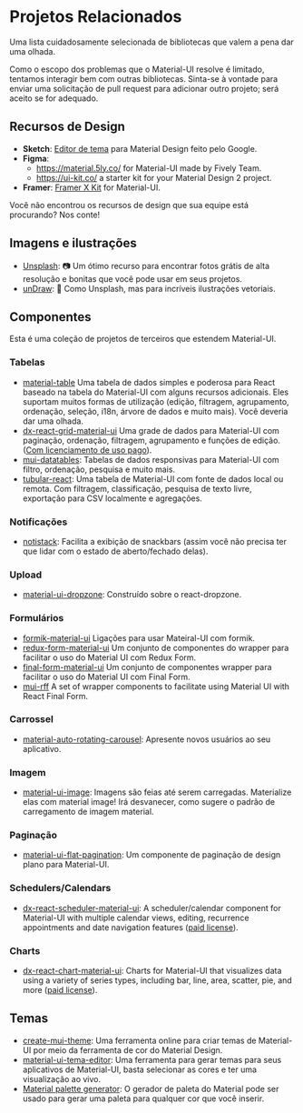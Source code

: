 # Projetos Relacionados

<p class="description">Uma lista cuidadosamente selecionada de bibliotecas que valem a pena dar uma olhada.</p>

Como o escopo dos problemas que o Material-UI resolve é limitado, tentamos interagir bem com outras bibliotecas. Sinta-se à vontade para enviar uma solicitação de pull request para adicionar outro projeto; será aceito se for adequado.

## Recursos de Design

- **Sketch**: [Editor de tema](https://material.io/resources/theme-editor/) para Material Design feito pelo Google.
- **Figma**: 
  - https://material.5ly.co/ for Material-UI made by Fively Team.
  - https://ui-kit.co/ a starter kit for your Material Design 2 project.
- **Framer**: [Framer X Kit](https://packages.framer.com/package/material-ui/material-ui) for Material-UI.

Você não encontrou os recursos de design que sua equipe está procurando? Nos conte!

## Imagens e ilustrações

- [Unsplash](https://unsplash.com): 📷 Um ótimo recurso para encontrar fotos grátis de alta resolução e bonitas que você pode usar em seus projetos.
- [unDraw](https://undraw.co/): 📐 Como Unsplash, mas para incríveis ilustrações vetoriais.

## Componentes

Esta é uma coleção de projetos de terceiros que estendem Material-UI.

### Tabelas

- [material-table](https://github.com/mbrn/material-table) Uma tabela de dados simples e poderosa para React baseado na tabela do Material-UI com alguns recursos adicionais. Eles suportam muitos formas de utilização (edição, filtragem, agrupamento, ordenação, seleção, i18n, árvore de dados e muito mais). Você deveria dar uma olhada.
- [dx-react-grid-material-ui](https://devexpress.github.io/devextreme-reactive/react/grid/) Uma grade de dados para Material-UI com paginação, ordenação, filtragem, agrupamento e funções de edição.([Com licenciamento de uso pago](https://js.devexpress.com/licensing/)).
- [mui-datatables](https://github.com/gregnb/mui-datatables): Tabelas de dados responsivas para Material-UI com filtro, ordenação, pesquisa e muito mais.
- [tubular-react](https://github.com/unosquare/tubular-react): Uma tabela de Material-UI com fonte de dados local ou remota. Com filtragem, classificação, pesquisa de texto livre, exportação para CSV localmente e agregações.

### Notificações

- [notistack](https://github.com/iamhosseindhv/notistack): Facilita a exibição de snackbars (assim você não precisa ter que lidar com o estado de aberto/fechado delas).

### Upload

- [material-ui-dropzone](https://github.com/Yuvaleros/material-ui-dropzone): Construído sobre o react-dropzone.

### Formulários

- [formik-material-ui](https://github.com/stackworx/formik-material-ui) Ligações para usar Mateiral-UI com formik.
- [redux-form-material-ui](https://github.com/erikras/redux-form-material-ui) Um conjunto de componentes do wrapper para facilitar o uso do Material UI com Redux Form.
- [final-form-material-ui](https://github.com/Deadly0/final-form-material-ui) Um conjunto de componentes wrapper para facilitar o uso do Material UI com Final Form.
- [mui-rff](https://github.com/lookfirst/mui-rff) A set of wrapper components to facilitate using Material UI with React Final Form.

### Carrossel

- [material-auto-rotating-carousel](https://mui.wertarbyte.com/#material-auto-rotating-carousel): Apresente novos usuários ao seu aplicativo.

### Imagem

- [material-ui-image](https://mui.wertarbyte.com/#material-ui-image): Imagens são feias até serem carregadas. Materialize elas com material image! Irá desvanecer, como sugere o padrão de carregamento de imagem material.

### Paginação

- [material-ui-flat-pagination](https://github.com/szmslab/material-ui-flat-pagination): Um componente de paginação de design plano para Material-UI.

### Schedulers/Calendars

- [dx-react-scheduler-material-ui](https://devexpress.github.io/devextreme-reactive/react/scheduler/): A scheduler/calendar component for Material-UI with multiple calendar views, editing, recurrence appointments and date navigation features ([paid license](https://js.devexpress.com/licensing/)).

### Charts

- [dx-react-chart-material-ui](https://devexpress.github.io/devextreme-reactive/react/chart/): Charts for Material-UI that visualizes data using a variety of series types, including bar, line, area, scatter, pie, and more ([paid license](https://js.devexpress.com/licensing/)).

## Temas

- [create-mui-theme](https://react-theming.github.io/create-mui-theme/): Uma ferramenta online para criar temas de Material-UI por meio da ferramenta de cor do Material Design.
- [material-ui-tema-editor](https://in-your-saas.github.io/material-ui-theme-editor/): Uma ferramenta para gerar temas para seus aplicativos de Material-UI, basta selecionar as cores e ter uma visualização ao vivo.
- [Material palette generator](https://material.io/inline-tools/color/): O gerador de paleta do Material pode ser usado para gerar uma paleta para qualquer cor que você inserir.